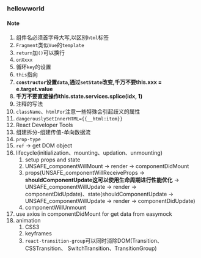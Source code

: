 ### hellowworld

#### Note
1. 组件名必须首字母大写,以区别`html`标签
2. `Fragment`类似`Vue`的`template`
3. `return`加`()`可以换行
4. `onXxxx`
5. 循环`key`的设置
6. `this`指向
7. **`constructor`设置`data`,通过`setState`改变,千万不要this.xxx = e.target.value**
8. **千万不要直接操作this.state.services.splice(idx, 1)**
9. 注释的写法
10. `className`、`htmlFor`注意一些特殊会引起歧义的属性
11. `dangerouslySetInnerHTML={{__html:item}}`
12. React Developer Tools
13. 组建拆分-组建传值-单向数据流
14. `prop-type`
15. `ref` -> get DOM object
16. lifecycle(initialization、mounting、updation、unmounting)
    1.  setup props and state
    2.  UNSAFE_componentWillMount -> render -> componentDidMount
    3.  props(UNSAFE_componentWillReceiveProps -> **shouldComponentUpdate这可以使用生命周期进行性能优化** -> UNSAFE_componentWillUpdate -> render -> componentDidUpdate)、state(shouldComponentUpdate -> UNSAFE_componentWillUpdate -> render -> componentDidUpdate)
    4.  componentWillUnmount
17. use axios in componentDidMount for get data from easymock
18. animation
    1. CSS3
    2. keyframes
    3. `react-transition-group`可以同时消除DOM(Transition、CSSTransition、
SwitchTransition、TransitionGroup)